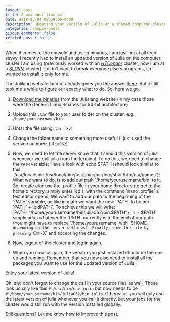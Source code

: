 ```yaml
---
layout: post
title: A new post from me
date: 2018-03-04 00:59:00-0400
description: Updating your version of Julia on a shared computer cluster
categories: sample-posts
giscus_comments: false
related_posts: false
---
```

When it comes to the console and using binaries, I am just not at all tech-savvy. I recently had to install an updated version of Julia on the computer cluster I am using (previously worked with an _[HTCondor](https://research.cs.wisc.edu/htcondor/)_ cluster, now I am at a _[SLURM](https://slurm.schedmd.com)_ cluster). I didn't want to break everyone else's programs, so I wanted to install it only for me.

The Julilang website kind of already gives you the answer [here](https://julialang.org/downloads/platform.html). But it still took me a while to figure our exactly what to do. So, here we go.

1. [Download the binaries](https://julialang.org/downloads/) from the Julialang website (in my case those were the Generic Linux Binaries for 64-bit architecture)

2. Upload this `.tar` file to your user folder on the cluster, e.g. `/home/yourusername/bin`

3. Untar the file using: `tar -xvf`

4. Change the folder name to something more useful (I just used the version number: `julia062`)

5. Now, we need to let the server know that it should this version of julia whenever we call julia from the terminal. To do this, we need to change the `PATH` variable; Have a look with echo $PATH (should look similar to this: `/usr/local/sbin:/usr/local/bin:/usr/sbin:/usr/bin:/sbin:/bin:/usr/games`); What we want to do, is to add our path `/home/yourusername/bin` to it. So, create a/or use the .profile file in your home directory (to get to the home directory, simply enter `cd`); with the command `nano .profile` a text editor opens; We want to add our path to the beginning of the `PATH` variable, so like in math we want the new `PATH` to be our `PATH` + `oldPATH`. To achieve this we will write: `PATH="/home/yourusername/bin/julia062/bin:$PATH"`; the `$PATH` simply adds whatever the `PATH` currently is to the end of our path. (You might have to replace `/home/yourusername` with `$HOME`, depending on the server settings). Finally, save the file by pressing `Ctrl-X` and accepting the changes.

6. Now, logout of the cluster and log in again.

7. When you now call julia, the version you just installed should be the one up and running. Remember, that you now also need to install all the packages you want to use for the updated version of Julia.

Enjoy your latest version of Julia!

Oh, and don't forget to change the call in your source files as well. Those look usually like this `#!/usr/bin/env julia` but now needs to be `#!/home/yourusername/bin/julia062/bin julia`. Otherwise, you will only use the latest version of julia whenever you call it directly, but your jobs for the cluster would still run with the version installed globally.

Still questions? Let me know how to improve this post.
